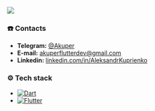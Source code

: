 [![](https://media-exp1.licdn.com/dms/image/C4D16AQEx01Ac84RJkQ/profile-displaybackgroundimage-shrink_350_1400/0/1596628693500?e=1651104000&v=beta&t=QXHj5d0PbluFoTkkrXdv92zLvXaW08OzqfFMsJiX6uk)](Flutter.dev)  

### ☎️ Contacts    
+ **Telegram:** [@Akuper](https://t.me/Akuper)   
+ **E-mail:** [akuperflutterdev@gmail.com](mailto:akuperflutterdev@gmail.com)  
+ **Linkedin:** [linkedin.com/in/AleksandrKuprienko](https://www.linkedin.com/in/aleksandr-kuprienko-a34151153/)  


### ⚙️ Tech stack  
+ [![Dart](https://img.shields.io/badge/-Dart-05122A?style=flat&logo=dart&logoColor=blue)](https://dart.dev/)  
+ [![Flutter](https://img.shields.io/badge/-Flutter-05122A?style=flat&logo=flutter&logoColor=blue)](http://flutter.dev/)

<!--
**AleksandrKuprienko/AleksandrKuprienko** is a ✨ _special_ ✨ repository because its `README.md` (this file) appears on your GitHub profile.


